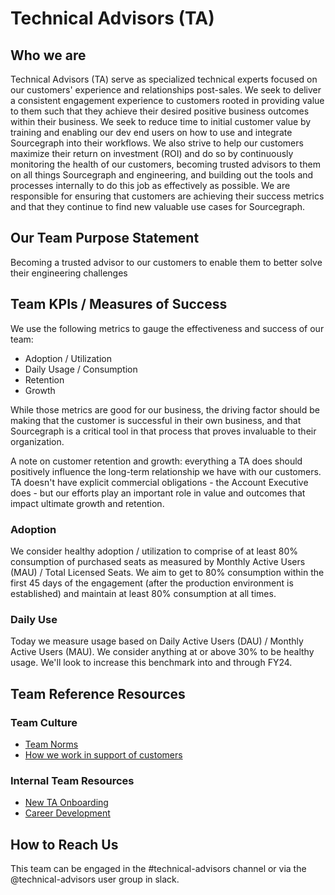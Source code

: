 # Technical Advisors (TA)

## Who we are

Technical Advisors (TA) serve as specialized technical experts focused on our customers' experience and relationships post-sales. We seek to deliver a consistent engagement experience to customers rooted in providing value to them such that they achieve their desired positive business outcomes within their business. We seek to reduce time to initial customer value by training and enabling our dev end users on how to use and integrate Sourcegraph into their workflows. We also strive to help our customers maximize their return on investment (ROI) and do so by continuously monitoring the health of our customers, becoming trusted advisors to them on all things Sourcegraph and engineering, and building out the tools and processes internally to do this job as effectively as possible. We are responsible for ensuring that customers are achieving their success metrics and that they continue to find new valuable use cases for Sourcegraph.

## Our Team Purpose Statement

Becoming a trusted advisor to our customers to enable them to better solve their engineering challenges

## Team KPIs / Measures of Success

We use the following metrics to gauge the effectiveness and success of our team:

- Adoption / Utilization
- Daily Usage / Consumption
- Retention
- Growth

While those metrics are good for our business, the driving factor should be making that the customer is successful in their own business, and that Sourcegraph is a critical tool in that process that proves invaluable to their organization.

A note on customer retention and growth: everything a TA does should positively influence the long-term relationship we have with our customers. TA doesn't have explicit commercial obligations - the Account Executive does - but our efforts play an important role in value and outcomes that impact ultimate growth and retention.

### Adoption

We consider healthy adoption / utilization to comprise of at least 80% consumption of purchased seats as measured by Monthly Active Users (MAU) / Total Licensed Seats. We aim to get to 80% consumption within the first 45 days of the engagement (after the production environment is established) and maintain at least 80% consumption at all times.

### Daily Use

Today we measure usage based on Daily Active Users (DAU) / Monthly Active Users (MAU). We consider anything at or above 30% to be healthy usage. We'll look to increase this benchmark into and through FY24.

## Team Reference Resources

### Team Culture

- [Team Norms](team-culture/team-norms.md)
- [How we work in support of customers](team-culture/working-with-customers.md)

### Internal Team Resources

- [New TA Onboarding](onboarding/ta-onboarding.md)
- [Career Development](career-growth/ta-career-development.md)

## How to Reach Us

This team can be engaged in the #technical-advisors channel or via the @technical-advisors user group in slack.
